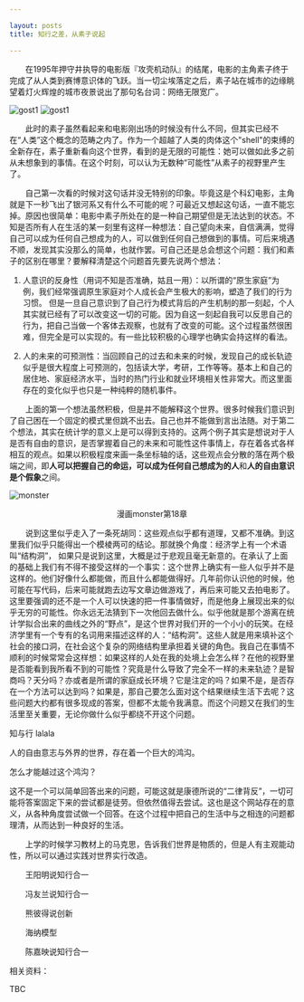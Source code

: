 ```yaml
---

layout: posts
title: 知行之差，从素子说起

---
```


&emsp;&emsp;在1995年押守井执导的电影版『攻壳机动队』的结尾，电影的主角素子终于完成了从人类到赛博意识体的飞跃。当一切尘埃落定之后，素子站在城市的边缘眺望着灯火辉煌的城市夜景说出了那句名台词：网络无限宽广。
 
![gost1]({{site.url}}/assets/images/gost.in.the.shell-1.PNG)
![gost1]({{site.url}}/assets/images/gost.in.the.shell-2.PNG)
 
&emsp;&emsp;此时的素子虽然看起来和电影刚出场的时候没有什么不同，但其实已经不在“人类”这个概念的范畴之内了。作为一个超越了人类的肉体这个"shell"的束缚的全新存在，素子重新看向这个世界，看到的是无限的可能性：她可以做如此多之前从未想象到的事情。在这个时刻，可以认为无数种“可能性”从素子的视野里产生了。

&emsp;&emsp;自己第一次看的时候对这句话并没无特别的印象。毕竟这是个科幻电影，主角就是下一秒飞出了银河系又有什么不可能的呢？可最近又想起这句话，一直不能忘掉。原因也很简单：电影中素子所处在的是一种自己期望但是无法达到的状态。不知是否所有人在生活的某一刻里有这样一种想法：自己望向未来，自信满满，觉得自己可以成为任何自己想成为的人，可以做到任何自己想做到的事情。可后来境遇不顺，发现其实没那么的简单，也就作罢。可自己还是总会想这个问题：我们和素子的区别在哪里？要解释清楚这个问题首先要先说两个想法：

1. 人意识的反身性（用词不知是否准确，姑且一用）：以所谓的“原生家庭”为例，我们经常强调原生家庭对个人成长会产生极大的影响，塑造了我们的行为习惯。
但是一旦自己意识到了自己行为模式背后的产生机制的那一刻起，个人其实就已经有了可以改变这一切的可能。因为自这一刻起自我可以反思自己的行为，把自己当做一个客体去观察，也就有了改变的可能。这个过程虽然很困难，但完全是可以实现的。有一些比较积极的心理学也确实会持这样的看法。

2. 人的未来的可预测性：当回顾自己的过去和未来的时候，发现自己的成长轨迹似乎是很大程度上可预测的，包括读大学，考研，工作等等。基本上和自己的居住地、家庭经济水平，当时的热门行业和就业环境相关性非常大。而这里面存在的变化似乎也只是一种纯粹的随机事件。

&emsp;&emsp;上面的第一个想法虽然积极，但是并不能解释这个世界。很多时候我们意识到了自己困在一个固定的模式里但跳不出去。自己也并不能做到言出法随。对于第二个想法，其实在统计学的意义上是可以得到支持的。这两个例子其实是想说对于人是否有自由的意识，是否掌握着自己的未来和可能性这件事情上，存在着各式各样相互的观点。如果以积极程度来画一条坐标轴的话，这些观点会分散的落在两个极端之间，即**人可以把握自己的命运，可以成为任何自己想成为的人**和**人的自由意识是个假象**之间。

![monster]({{site.url}}/assets/images/monster-chepter18-page166.PNG)

<center>漫画monster第18章</center>

&emsp;&emsp;说到这里似乎走入了一条死胡同：这些观点似乎都有道理，又都不准确。到这里我们似乎只能得出一个模棱两可的结论。那就换个角度：经济学上有一个术语叫“结构洞”，
如果只是说到这里，大概是过于悲观且毫无新意的。在承认了上面的基础上我们有不得不接受这样的一个事实：这个世界上确实有一些人似乎并不是这样的。他们好像什么都能做，而且什么都能做得好。几年前你认识他的时候，他可能在写代码，后来可能就跑去边写文章边做游戏了，再后来可能又去拍电影了。这里要强调的还不是一个人可以快速的把一件事情做好，而是他身上展现出来的似乎无穷的可能性。你永远无法猜到下一次他回去做什么。似乎他就是那个游离在统计学拟合出来的曲线之外的“野点”，是这个世界对我们开的一个小小的玩笑。在经济学里有一个专有的名词用来描述这样的人：“结构洞”。这些人就是用来填补这个社会的接口洞，在社会这个复杂的网络结构里承担着关键的角色。我自己在事情不顺利的时候常常会这样想：如果这样的人处在我的处境上会怎么样？在他的视野里是否能看到我所看不到的可能性？究竟是什么导致了完全不一样的未来轨迹？是智商吗？天分吗？亦或者是所谓的家庭成长环境？它是注定的吗？如果不是，是否存在一个方法可以达到吗？如果是，那自己要怎么面对这个结果继续生活下去呢？这些问题大约都有很多现成的答案，但都不太能令我满意。而这个问题又在我们的生活里至关重要，无论你做什么似乎都绕不开这个问题。

知与行 lalala

人的自由意志与外界的世界，存在着一个巨大的鸿沟。

怎么才能越过这个鸿沟？

这不是一个可以简单回答出来的问题，可能这就是康德所说的“二律背反”，一切可能将答案固定下来的尝试都是徒劳。但依然值得去尝试。这也是这个网站存在的意义，从各种角度尝试做一个回答。在这个过程中把自己的生活中与之相连的问题都理清，从而达到一种良好的生活。

&emsp;&emsp;上学的时候学习教材上的马克思，告诉我们世界是物质的，但是人有主观能动性，所以可以通过实践对世界实行改造。

&emsp;&emsp;王阳明说知行合一

&emsp;&emsp;冯友兰说知行合一

&emsp;&emsp;熊彼得说创新

&emsp;&emsp;海纳模型

&emsp;&emsp;陈嘉映说知行合一

相关资料：

TBC
